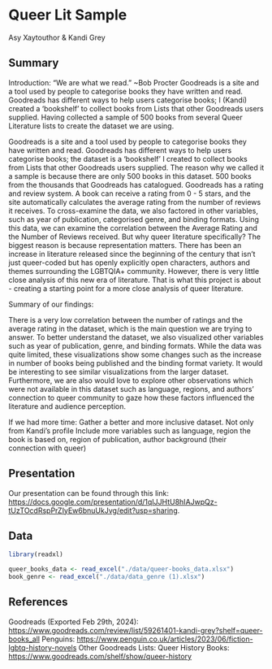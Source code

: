 Queer Lit Sample
================
Asy Xaytouthor & Kandi Grey

## Summary

Introduction: “We are what we read.” ~Bob Procter Goodreads is a site
and a tool used by people to categorise books they have written and
read. Goodreads has different ways to help users categorise books; I
(Kandi) created a ‘bookshelf’ to collect books from Lists that other
Goodreads users supplied. Having collected a sample of 500 books from
several Queer Literature lists to create the dataset we are using.

Goodreads is a site and a tool used by people to categorise books they
have written and read. Goodreads has different ways to help users
categorise books; the dataset is a ‘bookshelf’ I created to collect
books from Lists that other Goodreads users supplied. The reason why we
called it a sample is because there are only 500 books in this dataset.
500 books from the thousands that Goodreads has catalogued. Goodreads
has a rating and review system. A book can receive a rating from 0 - 5
stars, and the site automatically calculates the average rating from the
number of reviews it receives. To cross-examine the data, we also
factored in other variables, such as year of publication, categorised
genre, and binding formats. Using this data, we can examine the
correlation between the Average Rating and the Number of Reviews
received. But why queer literature specifically? The biggest reason is
because representation matters. There has been an increase in literature
released since the beginning of the century that isn’t just queer-coded
but has openly explicitly open characters, authors and themes
surrounding the LGBTQIA+ community. However, there is very little close
analysis of this new era of literature. That is what this project is
about - creating a starting point for a more close analysis of queer
literature.

Summary of our findings:

There is a very low correlation between the number of ratings and the
average rating in the dataset, which is the main question we are trying
to answer. To better understand the dataset, we also visualized other
variables such as year of publication, genre, and binding formats. While
the data was quite limited, these visualizations show some changes such
as the increase in number of books being published and the binding
format variety. It would be interesting to see similar visualizations
from the larger dataset. Furthermore, we are also would love to explore
other observations which were not available in this dataset such as
language, regions, and authors’ connection to queer community to gaze
how these factors influenced the literature and audience perception.

If we had more time: Gather a better and more inclusive dataset. Not
only from Kandi’s profile Include more variables such as language,
region the book is based on, region of publication, author background
(their connection with queer)

## Presentation

Our presentation can be found through this link:
<https://docs.google.com/presentation/d/1qIJJHtU8hIAJwpQz-tUzTOcdRspPrZIyEw6bnuUkJvg/edit?usp=sharing>.

## Data

``` r
library(readxl)

queer_books_data <- read_excel("./data/queer-books_data.xlsx")
book_genre <- read_excel("./data/data_genre (1).xlsx")
```

## References

Goodreads (Exported Feb 29th, 2024):
<https://www.goodreads.com/review/list/59261401-kandi-grey?shelf=queer-books_all>
Penguins:
<https://www.penguin.co.uk/articles/2023/06/fiction-lgbtq-history-novels>
Other Goodreads Lists: Queer History Books:
<https://www.goodreads.com/shelf/show/queer-history>
